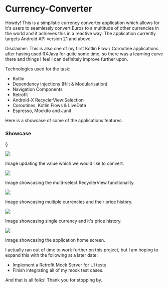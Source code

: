 # Currency-Converter
 
Howdy! This is a simplistic currency converter application which allows for it's users to seamlessly
convert Euros to a multitude of other currencies in the world and it achieves this in a reactive way.
The application currently targets Android API version 21 and above.

Disclaimer: This is also one of my first Kotlin Flow / Coroutine applications after having used 
RXJava for quite some time, so there was a learning curve there and things I feel I can definitely 
improve further upon. 

Technologies used for the task:

- Kotlin 
- Dependency Injections (Hilt & Modularisation)
- Navigation Components
- Retrofit
- Android-X RecyclerView:Selection 
- Coroutines, Kotlin Flows & LiveData
- Espresso, Mockito and Junit

Here is a showcase of some of the applications features: 

### Showcase
§

![](images/updating_amount_to_convert.gif)

Image updating the value which we would like to convert.

![](images/multi_select.jpg)

Image showcasing the multi-select RecyclerView functionality.

![](images/update_table_multiple.jpg)

Image showcasing multiple currencies and their price history.  

![](images/update_table_multiple.jpg)

Image showcasing single currency and it's price history.

![](images/home_screen.jpg)

Image showcasing the application home screen. 




I actually ran out of time to work further on this project, but I am hoping to expand this with the following at a later date:

- Implement a Retrofit Mock Server for UI tests
- Finish integrating all of my mock test cases.

And that is all folks! Thank you for stopping by.



